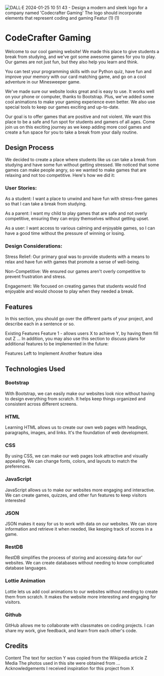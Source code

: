 ![DALL·E 2024-01-25 10 51 43 - Design a modern and sleek logo for a company named 'Codecrafter Gaming'  The logo should incorporate elements that represent coding and gaming  Featur (1) (1)](https://github.com/LiewZhanYang/FED-Assignment-2/assets/148023902/41012936-eed5-4c48-92ed-ca68bc649305)
# CodeCrafter Gaming

Welcome to our cool gaming website! We made this place to give students a break from studying, and we've got some awesome games for you to play. Our games are not just fun, but they also help you learn and think.

You can test your programming skills with our Python quiz, have fun and improve your memory with our card matching game, and go on a cool adventure in our Minesweeper game.

We've made sure our website looks great and is easy to use. It works well on your phone or computer, thanks to Bootstrap. Plus, we've added some cool animations to make your gaming experience even better. We also use special tools to keep our games exciting and up-to-date.

Our goal is to offer games that are positive and not violent. We want this place to be a safe and fun spot for students and gamers of all ages. Come join us on this exciting journey as we keep adding more cool games and create a fun space for you to take a break from your daily routine.

##  Design Process

We decided to create a place where students like us can take a break from studying and have some fun without getting stressed. We noticed that some games can make people angry, so we wanted to make games that are relaxing and not too competitive. Here's how we did it:

### User Stories:
As a student: I want a place to unwind and have fun with stress-free games so that I can take a break from studying.

As a parent: I want my child to play games that are safe and not overly competitive, ensuring they can enjoy themselves without getting upset.

As a user: I want access to various calming and enjoyable games, so I can have a good time without the pressure of winning or losing.

### Design Considerations:
Stress Relief: Our primary goal was to provide students with a means to relax and have fun with games that promote a sense of well-being.

Non-Competitive: We ensured our games aren't overly competitive to prevent frustration and stress.

Engagement: We focused on creating games that students would find enjoyable and would choose to play when they needed a break.

## Features
In this section, you should go over the different parts of your project, and describe each in a sentence or so.

Existing Features
Feature 1 - allows users X to achieve Y, by having them fill out Z
...
In addition, you may also use this section to discuss plans for additional features to be implemented in the future:

Features Left to Implement
Another feature idea
## Technologies Used
### Bootstrap
With Bootstrap, we can easily make our websites look nice without having to design everything from scratch. It helps keep things organized and consistent across different screens.
### HTML
Learning HTML allows us to create our own web pages with headings, paragraphs, images, and links. It's the foundation of web development.
### CSS
By using CSS, we can make our web pages look attractive and visually appealing. We can change fonts, colors, and layouts to match the preferences.
### JavaScript
JavaScript allows us to make our websites more engaging and interactive. We can create games, quizzes, and other fun features to keep visitors interested
### JSON
JSON makes it easy for us to work with data on our websites. We can store information and retrieve it when needed, like keeping track of scores in a game.
### RestDB
RestDB simplifies the process of storing and accessing data for our' websites. We can create databases without needing to know complicated database languages.
### Lottie Animation
Lottie lets us add cool animations to our websites without needing to create them from scratch. It makes the website more interesting and engaging for visitors.
### Github
GitHub allows me to collaborate with classmates on coding projects. I can share my work, give feedback, and learn from each other's code.


## Credits
Content
The text for section Y was copied from the Wikipedia article Z
Media
The photos used in this site were obtained from ...
Acknowledgements
I received inspiration for this project from X
